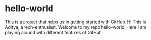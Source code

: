 # hello-world
This is a project that helps us in getting started with GitHub.
Hi This is Aditya, a tech-enthusiast. Welcome to my repo hello-world. Here I am playing around with different features of GitHub.
